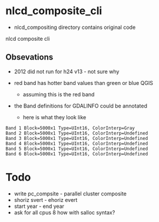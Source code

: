 # nlcd_composite_cli

- nlcd_compositing directory contains original code

nlcd composite cli

## Obsevations

- 2012 did not run for h24 v13 - not sure why

- red band has hotter band values than green or blue QGIS
    - assuming this is the red band

- the Band definitions for GDALINFO could be annotated
    - here is what they look like

```
Band 1 Block=5000x1 Type=UInt16, ColorInterp=Gray
Band 2 Block=5000x1 Type=UInt16, ColorInterp=Undefined
Band 3 Block=5000x1 Type=UInt16, ColorInterp=Undefined
Band 4 Block=5000x1 Type=UInt16, ColorInterp=Undefined
Band 5 Block=5000x1 Type=UInt16, ColorInterp=Undefined
Band 6 Block=5000x1 Type=UInt16, ColorInterp=Undefined
```

# Todo 

- write pc_compsite - parallel cluster composite
- shoriz svert - ehoriz evert
- start year - end year
- ask for all cpus 8 how with salloc syntax?
